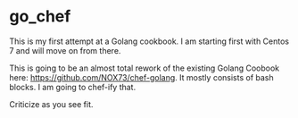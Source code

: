 # go_chef

This is my first attempt at a Golang cookbook. I am starting first with Centos 7 and will move on from there.

This is going to be an almost total rework of the existing Golang Coobook here:
https://github.com/NOX73/chef-golang. It mostly consists of bash blocks. I am going to chef-ify that.

Criticize as you see fit. 
